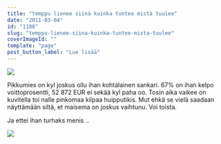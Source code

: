 ```yaml
---
title: "temppu lienee siinä kuinka tuntee mistä tuulee"
date: "2011-03-04"
id: "1188"
slug: "temppu-lienee-siina-kuinka-tuntee-mista-tuulee"
coverImageId: ""
template: "page"
post_button_label: "Lue lisää"
---
```


[![](/images/pikkumies2.png)](/images/pikkumies2.png)

Pikkumies on kyl joskus ollu ihan kohtalainen sankari. 67% on ihan kelpo voittoprosentti, 52 872 EUR ei sekää kyl paha oo. Tosin aika vaikee on kuvitella toi nalle pinkomaa kilpaa huipputikis. Mut ehkä se vielä saadaan näyttämään siltä, et maisema on joskus vaihtunu. Voi toista.

Ja ettei ihan turhaks menis ..

[![](/images/nimet%25C3%25B6n9.png)](https://lh4.googleusercontent.com/--wzjDbsbEQM/TXFbUNpyaXI/AAAAAAAAACU/goIDqVYlEM4/s1600/nimet%25C3%25B6n9.png)
